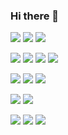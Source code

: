 ### Hi there 👋

<img src="https://img.shields.io/badge/JavaScript-999999?style=for-the-badge&logo=JavaScript&logoColor=F7DF1E"/> <img src="https://img.shields.io/badge/HTML5-999999?style=for-the-badge&logo=HTML5&logoColor=E34F26"/>
<img src="https://img.shields.io/badge/CSS3-999999?style=for-the-badge&logo=CSS3&logoColor=1572B6"/>

<img src="https://img.shields.io/badge/TypeScript-999999?style=for-the-badge&logo=TypeScript&logoColor=3178C6"/> <img src="https://img.shields.io/badge/React-999999?style=for-the-badge&logo=React&logoColor=61DAFB"/> <img src="https://img.shields.io/badge/Redux-999999?style=for-the-badge&logo=Redux&logoColor=764ABC"/>
<img src="https://img.shields.io/badge/styled components-999999?style=for-the-badge&logo=styled-components&logoColor=DB7093"/>

<img src="https://img.shields.io/badge/Node.js-999999?style=for-the-badge&logo=Node.js&logoColor=339933"/> <img src="https://img.shields.io/badge/Express-999999?style=for-the-badge&logo=Express&logoColor=000000"/> <img src="https://img.shields.io/badge/Axios-999999?style=for-the-badge&logo=Axios&logoColor=5A29E4"/>

<img src="https://img.shields.io/badge/MongoDB-999999?style=for-the-badge&logo=MongoDB&logoColor=47A248"/> <img src="https://img.shields.io/badge/Amazon S3-999999?style=for-the-badge&logo=Amazon S3&logoColor=569A31"/>

<img src="https://img.shields.io/badge/Amazon EC2-999999?style=for-the-badge&logo=Amazon EC2&logoColor=FF9900"/> <img src="https://img.shields.io/badge/Firebase-999999?style=for-the-badge&logo=Firebase&logoColor=FFCA28"/> <img src="https://img.shields.io/badge/GitHub Pages-999999?style=for-the-badge&logo=GitHub Pages&logoColor=222222"/>

<!--
**CCCWS/CCCWS** is a ✨ _special_ ✨ repository because its `README.md` (this file) appears on your GitHub profile.


Here are some ideas to get you started:

- 🔭 I’m currently working on ...
- 🌱 I’m currently learning ...
- 👯 I’m looking to collaborate on ...
- 🤔 I’m looking for help with ...
- 💬 Ask me about ...
- 📫 How to reach me: ...
- 😄 Pronouns: ...
- ⚡ Fun fact: ...
-->
